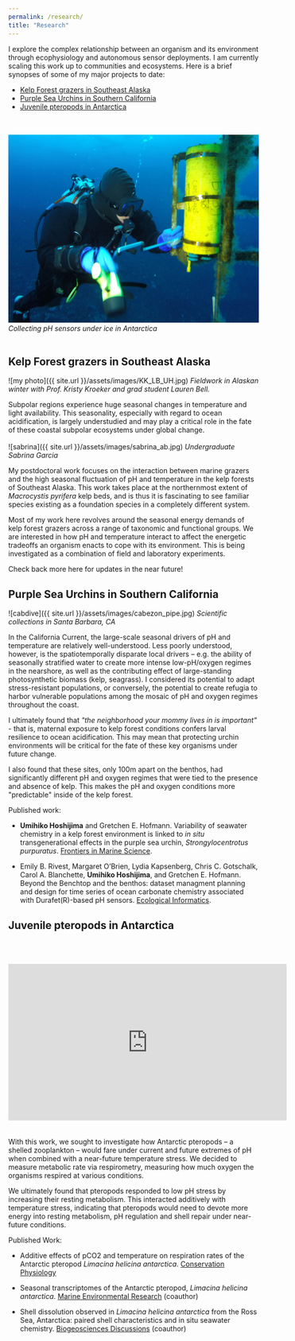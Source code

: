 ```yaml
---
permalink: /research/
title: "Research"
---
```



I explore the complex relationship between an organism and its environment through ecophysiology and autonomous sensor deployments. I am currently scaling this work up to communities and ecosystems. Here is a brief synopses of some of my major projects to date:


* <a href="#alaska">Kelp Forest grazers in Southeast Alaska</a>
* <a href="#purps">Purple Sea Urchins in Southern California</a>
* <a href="#limacina">Juvenile pteropods in Antarctica</a>

<br> <br>
![ant diving](/assets/images/sf_wrench.jpg)
*Collecting pH sensors under ice in Antarctica*
<br> <br>




<a id="alaska"></a>
## Kelp Forest grazers in Southeast Alaska

![my photo]({{ site.url }}/assets/images/KK_LB_UH.jpg)
*Fieldwork in Alaskan winter with Prof. Kristy Kroeker and grad student Lauren Bell.*



Subpolar regions experience huge seasonal changes in temperature and light availability. This seasonality, especially with regard to ocean acidification, is largely understudied and may play a critical role in the fate of these coastal subpolar ecosystems under global change.
<br> <br>
![sabrina]({{ site.url }}/assets/images/sabrina_ab.jpg)
*Undergraduate Sabrina Garcia*

My postdoctoral work focuses on the interaction between marine grazers and the high seasonal fluctuation of pH and temperature in the kelp forests of Southeast Alaska. This work takes place at the northernmost extent of *Macrocystis pyrifera* kelp beds, and is thus it is fascinating to see familiar species existing as a foundation species in a completely different system.

Most of my work here revolves around the seasonal energy demands of kelp forest grazers across a range of taxonomic and functional groups. We are interested in how pH and temperature interact to affect the energetic tradeoffs an organism enacts to cope with its environment. This is being investigated as a combination of field and laboratory experiments.

Check back more here for updates in the near future!

<a id="purps"></a>
## Purple Sea Urchins in Southern California


![cabdive]({{ site.url }}/assets/images/cabezon_pipe.jpg)
*Scientific collections in Santa Barbara, CA*

In the California Current, the large-scale seasonal drivers of pH and temperature are relatively well-understood. Less poorly understood, however, is the spatiotemporally disparate local drivers – e.g. the ability of seasonally stratified water to create more intense low-pH/oxygen regimes in the nearshore, as well as the contributing effect of large-standing photosynthetic biomass (kelp, seagrass). I considered its potential to adapt stress-resistant populations, or conversely, the potential to create refugia to harbor vulnerable populations among the mosaic of pH and oxygen regimes throughout the coast.

I ultimately found that *"the neighborhood your mommy lives in is important"* - that is, maternal exposure to kelp forest conditions confers larval resilience to ocean acidification. This may mean that protecting urchin environments will be critical for the fate of these key organisms under future change.

I also found that these sites, only 100m apart on the benthos, had significantly different pH and oxygen regimes that were tied to the presence and absence of kelp. This makes the pH and oxygen conditions more "predictable" inside of the kelp forest.

Published work:
* **Umihiko Hoshijima** and Gretchen E. Hofmann. Variability of seawater chemistry in a kelp forest environment is linked to *in situ* transgenerational effects in the purple sea urchin, *Strongylocentrotus purpuratus*. [Frontiers in Marine Science](https://www.frontiersin.org/articles/10.3389/fmars.2019.00062/full).

* Emily B. Rivest,  Margaret O’Brien, Lydia Kapsenberg, Chris C. Gotschalk, Carol A. Blanchette, **Umihiko Hoshijima**, and Gretchen E. Hofmann. Beyond the Benchtop and the benthos: dataset managment planning and design for time series of ocean carbonate chemistry associated with Durafet(R)-based pH sensors. [Ecological Informatics](https://www.sciencedirect.com/science/article/pii/S1574954116301212).


<a id="limacina"></a>
## Juvenile pteropods in Antarctica
<br> <br>
<iframe width="560" height="315" src="https://www.youtube.com/embed/lB-tbmWnoQA" frameborder="0" allow="accelerometer; autoplay; encrypted-media; gyroscope; picture-in-picture" allowfullscreen></iframe>
<br> <br>


With this work, we sought to investigate how Antarctic pteropods – a shelled zooplankton – would fare under current and future extremes of pH when combined with a near-future temperature stress. We decided to measure metabolic rate via respirometry, measuring how much oxygen the organisms respired at various conditions.

We ultimately found that pteropods responded to low pH stress by increasing their resting metabolism. This interacted additively with temperature stress, indicating that pteropods would need to devote more energy into resting metabolism, pH regulation and shell repair under near-future conditions.

Published Work:

* Additive effects of pCO2 and temperature on respiration rates of the Antarctic pteropod *Limacina helicina antarctica*. [Conservation Physiology](https://academic.oup.com/conphys/article/5/1/cox064/4670933)

*  Seasonal transcriptomes of the Antarctic pteropod, *Limacina helicina antarctica*. [Marine Environmental Research](https://www.sciencedirect.com/science/article/pii/S0141113618304331) (coauthor)

* Shell dissolution observed in *Limacina helicina antarctica* from the Ross Sea, Antarctica: paired shell characteristics and in situ seawater chemistry. [Biogeosciences Discussions](https://www.biogeosciences-discuss.net/bg-2016-467/) (coauthor)
